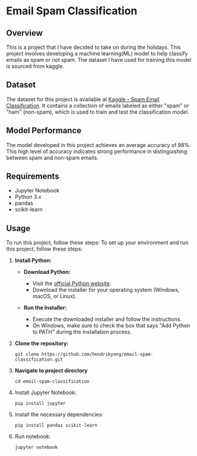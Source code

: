 ﻿# Email Spam Classification

## Overview

This is a project that I have decided to take on during the holidays. This project involves developing a machine learning(ML) model to help classify emails as spam or not spam. The dataset I have used for training this model is sourced from kaggle.

## Dataset

The dataset for this project is available at [Kaggle - Spam Email Classification](https://www.kaggle.com/datasets/ashfakyeafi/spam-email-classification). It contains a collection of emails labeled as either "spam" or "ham" (non-spam), which is used to train and test the classification model.

## Model Performance

The model developed in this project achieves an average accuracy of 98%. This high level of accuracy indicates strong performance in distinguishing between spam and non-spam emails.

## Requirements

- Jupyter Notebook
- Python 3.x
- pandas
- scikit-learn

## Usage

To run this project, follow these steps:
To set up your environment and run this project, follow these steps:

1. **Install Python:**

   - **Download Python:**

     - Visit the [official Python website](https://www.python.org/downloads/).
     - Download the installer for your operating system (Windows, macOS, or Linux).

   - **Run the Installer:**
     - Execute the downloaded installer and follow the instructions.
     - On Windows, make sure to check the box that says "Add Python to PATH" during the installation process.

2. **Clone the repository:**
   ```
   git clone https://github.com/hendrikyong/email-spam-classification.git
   ```
3. **Navigate to project directory**
   ```
   cd email-spam-classification
   ```
4. Install Jupyter Notebook:
   ```
   pip install jupyter
   ```
5. Install the necessary dependencies:
   ```
   pip install pandas scikit-learn
   ```
6. Run notebook:
   ```
   jupyter notebook
   ```
